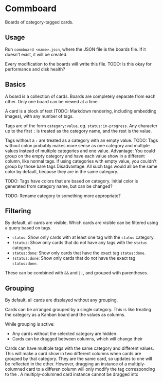 # Commboard
Boards of category-tagged cards.


## Usage
Run `commboard <name>.json`, where the JSON file is the boards file. If it doesn't exist, it will be created.

Every modification to the boards will write this file. TODO: Is this okay for performance and disk health?


## Basics
A board is a collection of cards. Boards are completely separate from each other. Only one board can be viewed at a time.

A card is a block of text (TODO: Markdown rendering, including embedding images), with any number of tags.

Tags are of the form `category:value`, eg. `status:in-progress`. Any character up to the first `:` is treated as the category name, and the rest is the value.

Tags without a `:` are treated as a category with an empty value.
TODO: Tags without colon probably makes more sense as one category and multiple values instead of multiple categories and one value.
Advantage: You could group on the empty category and have each value show in a different column, like normal tags. If using categories with empty value, you couldn't group by those bare tags
Disadvantage: All such tags would all be the same color by default, because they are in the same category.

TODO: Tags have colors that are based on category. Initial color is generated from category name, but can be changed?

TODO: Rename category to something more appropriate?


## Filtering
By default, all cards are visible. Which cards are visible can be filtered using a query based on tags.

- `status`: Show only cards with at least one tag with the `status` category.
- `!status`: Show only cards that do not have any tags with the `status` category.
- `status:done`: Show only cards that have the exact tag `status:done`.
- `!status:done`: Show only cards that do not have the exact tag `status:done`.

These can be combined with `&&` and `||`, and grouped with parentheses.


## Grouping
By default, all cards are displayed without any grouping.

Cards can be arranged grouped by a single category. This is like treating the category as a Kanban board and the values as columns.

While grouping is active:
- Any cards without the selected category are hidden.
- Cards can be dragged between columns, which will change their

Cards can have multiple tags with the same category and different values. This will make a card show in two different columns when cards are grouped by that category. They are the same card, so updates to one will be reflected in the other. However, dragging an instance of a multiply-columned card to a differen column will only modify the tag corresponding to the . A multiply-columned card instance cannot be dragged into
